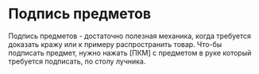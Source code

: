 # Подпись предметов

Подпись предметов - достаточно полезная механика, когда требуется доказать кражу или к примеру распространить товар. Что-бы подписать предмет, нужно нажать \[ПКМ] с предметом в руке который требуется подписать, по столу лучника.

<figure><img src="https://3706567230-files.gitbook.io/~/files/v0/b/gitbook-x-prod.appspot.com/o/spaces%2FuGLI8bKWlrr7nanMITy0%2Fuploads%2F9F7t0gMN12sHOZ999DWo%2F%D0%92%D0%B8%D0%B4%D0%B5%D0%BE%20%D0%B1%D0%B5%D0%B7%20%D0%BD%D0%B0%D0%B7%D0%B2%D0%B0%D0%BD%D0%B8%D1%8F%20%E2%80%94%20%D1%81%D0%B4%D0%B5%D0%BB%D0%B0%D0%BD%D0%BE%20%D0%B2%20Clipchamp%20(5).gif?alt=media&#x26;token=0f2a21e5-8a37-469c-8410-d0050736d9a8" alt=""><figcaption></figcaption></figure>